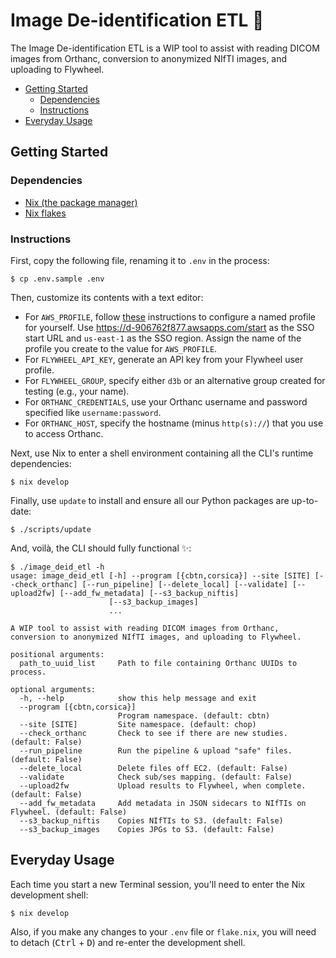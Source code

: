# Image De-identification ETL 📸

The Image De-identification ETL is a WIP tool to assist with reading DICOM images from Orthanc, conversion to anonymized NIfTI images, and uploading to Flywheel.

- [Getting Started](#getting-started)
  - [Dependencies](#dependencies)
  - [Instructions](#instructions)
- [Everyday Usage](#everyday-usage)

## Getting Started

### Dependencies

- [Nix (the package manager)](https://nixos.org/download.html)
- [Nix flakes](https://nixos.wiki/wiki/Flakes#Non-NixOS)

### Instructions

First, copy the following file, renaming it to `.env` in the process:

```console
$ cp .env.sample .env
```

Then, customize its contents with a text editor:

- For `AWS_PROFILE`, follow [these](https://docs.aws.amazon.com/cli/latest/userguide/cli-configure-sso.html#sso-configure-profile) instructions to configure a named profile for yourself. Use https://d-906762f877.awsapps.com/start as the SSO start URL and `us-east-1` as the SSO region. Assign the name of the profile you create to the value for `AWS_PROFILE`. 
- For `FLYWHEEL_API_KEY`, generate an API key from your Flywheel user profile.
- For `FLYWHEEL_GROUP`, specify either `d3b` or an alternative group created for testing (e.g., your name).
- For `ORTHANC_CREDENTIALS`, use your Orthanc username and password specified like `username:password`.
- For `ORTHANC_HOST`, specify the hostname (minus `http(s)://`) that you use to access Orthanc.

Next, use Nix to enter a shell environment containing all the CLI's runtime dependencies:

```console
$ nix develop
```

Finally, use `update` to install and ensure all our Python packages are up-to-date:

```console
$ ./scripts/update
```

And, voilà, the CLI should fully functional ✨:

```console
$ ./image_deid_etl -h
usage: image_deid_etl [-h] --program [{cbtn,corsica}] --site [SITE] [--check_orthanc] [--run_pipeline] [--delete_local] [--validate] [--upload2fw] [--add_fw_metadata] [--s3_backup_niftis]
                      [--s3_backup_images]
                      ...

A WIP tool to assist with reading DICOM images from Orthanc, conversion to anonymized NIfTI images, and uploading to Flywheel.

positional arguments:
  path_to_uuid_list     Path to file containing Orthanc UUIDs to process.

optional arguments:
  -h, --help            show this help message and exit
  --program [{cbtn,corsica}]
                        Program namespace. (default: cbtn)
  --site [SITE]         Site namespace. (default: chop)
  --check_orthanc       Check to see if there are new studies. (default: False)
  --run_pipeline        Run the pipeline & upload "safe" files. (default: False)
  --delete_local        Delete files off EC2. (default: False)
  --validate            Check sub/ses mapping. (default: False)
  --upload2fw           Upload results to Flywheel, when complete. (default: False)
  --add_fw_metadata     Add metadata in JSON sidecars to NIfTIs on Flywheel. (default: False)
  --s3_backup_niftis    Copies NIfTIs to S3. (default: False)
  --s3_backup_images    Copies JPGs to S3. (default: False)
```

## Everyday Usage

Each time you start a new Terminal session, you'll need to enter the Nix development shell:

```console
$ nix develop
```

Also, if you make any changes to your `.env` file or `flake.nix`, you will need to detach (<kbd>Ctrl</kbd> + <kbd>D</kbd>) and re-enter the development shell.
